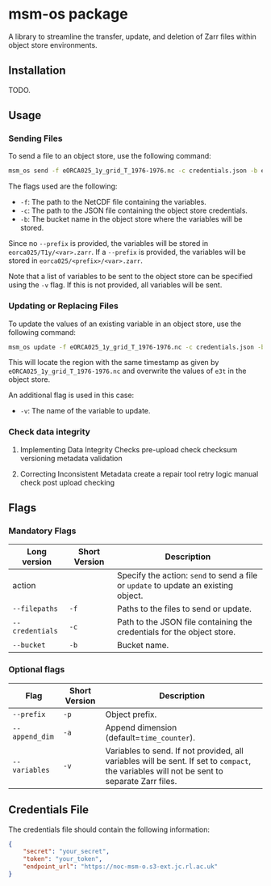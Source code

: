 # msm-os package

A library to streamline the transfer, update, and deletion of Zarr files within object store environments.

## Installation

TODO.

## Usage

### Sending Files

To send a file to an object store, use the following command:

```bash
msm_os send -f eORCA025_1y_grid_T_1976-1976.nc -c credentials.json -b eorca025
```
The flags used are the following:
- `-f`: The path to the NetCDF file containing the variables.
- `-c`: The path to the JSON file containing the object store credentials.
- `-b`: The bucket name in the object store where the variables will be stored.

Since no `--prefix` is provided, the variables will be stored in `eorca025/T1y/<var>.zarr`. If a `--prefix` is provided, the variables will be stored in `eorca025/<prefix>/<var>.zarr`.

Note that a list of variables to be sent to the object store can be specified using the `-v` flag. If this is not provided, all variables will be sent.

### Updating or Replacing Files

To update the values of an existing variable in an object store, use the following command:

```bash
msm_os update -f eORCA025_1y_grid_T_1976-1976.nc -c credentials.json -b eorca025 -v e3t
```

This will locate the region with the same timestamp as given by `eORCA025_1y_grid_T_1976-1976.nc` and overwrite the values of `e3t` in the object store.

An additional flag is used in this case:

- `-v`: The name of the variable to update.

### Check data integrity

1. Implementing Data Integrity Checks
pre-upload check
checksum
versioning
metadata validation


2. Correcting Inconsistent Metadata
create a repair tool
retry logic
manual check
post upload checking

## Flags

### Mandatory Flags

| Long version | Short Version | Description |
|---|---|---|
| action | | Specify the action: `send` to send a file or `update` to update an existing object. |
| `--filepaths` | `-f` | Paths to the files to send or update. |
| `--credentials` | `-c` | Path to the JSON file containing the credentials for the object store. |
| `--bucket` | `-b` | Bucket name. |

### Optional flags

| Flag | Short Version | Description |
|---|---|---|
| `--prefix` | `-p` | Object prefix. |
| `--append_dim` | `-a` | Append dimension (default=`time_counter`). |
| `--variables` | `-v` | Variables to send. If not provided, all variables will be sent.  If set to `compact`, the variables will not be sent to separate Zarr files. |

## Credentials File

The credentials file should contain the following information:

```json
{
    "secret": "your_secret",
    "token": "your_token",
    "endpoint_url": "https://noc-msm-o.s3-ext.jc.rl.ac.uk"
}
``````
